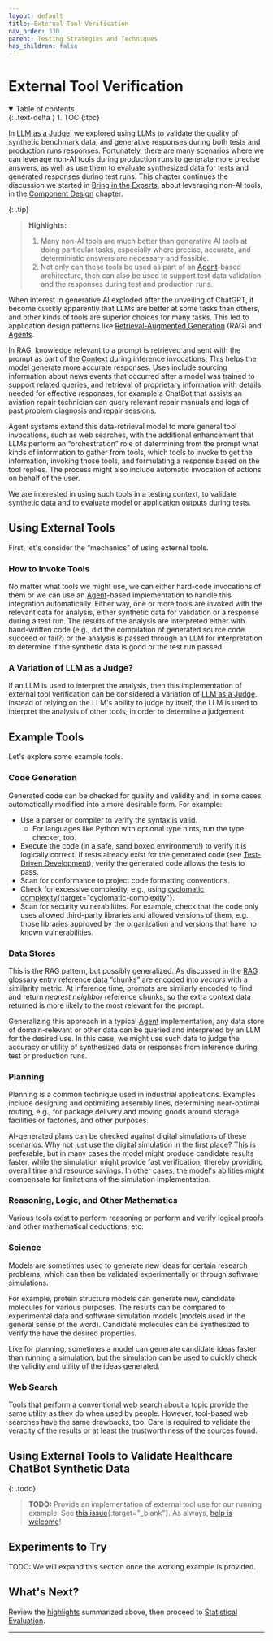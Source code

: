 ```yaml
---
layout: default
title: External Tool Verification
nav_order: 330
parent: Testing Strategies and Techniques
has_children: false
---
```


# External Tool Verification

<details open markdown="block">
  <summary>
    Table of contents
  </summary>
  {: .text-delta }
1. TOC
{:toc}
</details>

In [LLM as a Judge]({{site.baseurl}}/testing-strategies/llm-as-a-judge/), we explored using LLMs to validate the quality of synthetic benchmark data, and generative responses during both tests and production runs responses. Fortunately, there are many scenarios where we can leverage non-AI tools during production runs to generate more precise answers, as well as use them to evaluate synthesized data for tests and generated responses during test runs. This chapter continues the discussion we started in [Bring in the Experts]({{site.baseurl}}/arch-design/component-design/#bring-in-the-experts-ie-other-services), about leveraging non-AI tools, in the [Component Design]({{site.baseurl}}/arch-design/component-design/) chapter.

<a id="highlights"></a>

{: .tip}
> **Highlights:**
>
> 1. Many non-AI tools are much better than generative AI tools at doing particular tasks, especially where precise, accurate, and deterministic answers are necessary and feasible.
> 2. Not only can these tools be used as part of an [Agent]({{site.glossaryurl}}/#agent)-based architecture, then can also be used to support test data validation and the responses during test and production runs.

When interest in generative AI exploded after the unveiling of ChatGPT, it become quickly apparently that LLMs are better at some tasks than others, and other kinds of tools are superior choices for many tasks. This led to application design patterns like [Retrieval-Augmented Generation]({{site.glossaryurl}}/#retrieval-augmented-generation) (RAG) and [Agents]({{site.glossaryurl}}/#agent). 

In RAG, knowledge relevant to a prompt is retrieved and sent with the prompt as part of the [Context]({{site.glossaryurl}}/#context) during inference invocations. This helps the model generate more accurate responses. Uses include sourcing information about news events that occurred after a model was trained to support related queries, and retrieval of proprietary information with details needed for effective responses, for example a ChatBot that assists an aviation repair technician can query relevant repair manuals and logs of past problem diagnosis and repair sessions.

Agent systems extend this data-retrieval model to more general tool invocations, such as web searches, with the additional enhancement that LLMs perform an &ldquo;orchestration&rdquo; role of determining from the prompt what kinds of information to gather from tools, which tools to invoke to get the information, invoking those tools, and formulating a response based on the tool replies. The process might also include automatic invocation of actions on behalf of the user.

We are interested in using such tools in a testing context, to validate synthetic data and to evaluate model or application outputs during tests.

## Using External Tools

First, let's consider the &ldquo;mechanics&rdquo; of using external tools.

### How to Invoke Tools

No matter what tools we might use, we can either hard-code invocations of them or we can use an [Agent]({{site.glossaryurl}}/#agent)-based implementation to handle this integration automatically. Either way, one or more tools are invoked with the relevant data for analysis, either synthetic data for validation or a response during a test run. The results of the analysis are interpreted either with hand-written code (e.g., did the compilation of generated source code succeed or fail?) or the analysis is passed through an LLM for interpretation to determine if the synthetic data is good or the test run passed. 

### A Variation of LLM as a Judge?

If an LLM is used to interpret the analysis, then this implementation of external tool verification can be considered a variation of [LLM as a Judge]({{site.baseurl}}/testing-strategies/llm-as-a-judge/). Instead of relying on the LLM's ability to judge by itself, the LLM is used to interpret the analysis of other tools, in order to determine a judgement.

## Example Tools

Let's explore some example tools.

### Code Generation

Generated code can be checked for quality and validity and, in some cases, automatically modified into a more desirable form. For example:

* Use a parser or compiler to verify the syntax is valid.
  * For languages like Python with optional type hints, run the type checker, too.
* Execute the code (in a safe, sand boxed environment!) to verify it is logically correct. If tests already exist for the generated code (see [Test-Driven Development]({{site.glossaryurl}}/#test-driven-development)), verify the generated code allows the tests to pass.
* Scan for conformance to project code formatting conventions.
* Check for excessive complexity, e.g., using [cyclomatic complexity](https://en.wikipedia.org/wiki/Cyclomatic_complexity){:target="cyclomatic-complexity"}.
* Scan for security vulnerabilities. For example, check that the code only uses allowed third-party libraries and allowed versions of them, e.g., those libraries approved by the organization and versions that have no known vulnerabilities.

### Data Stores

This is the RAG pattern, but possibly generalized. As discussed in the [RAG glossary entry]({{site.glossaryurl}}/#retrieval-augmented-generation) reference data &ldquo;chunks&rdquo; are encoded into _vectors_ with a similarity metric. At inference time, prompts are similarly encoded to find and return _nearest neighbor_ reference chunks, so the extra context data returned is more likely to the most relevant for the prompt.

Generalizing this approach in a typical [Agent]({{site.glossaryurl}}/#agent) implementation, any data store of domain-relevant or other data can be queried and interpreted by an LLM for the desired use. In this case, we might use such data to judge the accuracy or utility of synthesized data or responses from inference during test or production runs.

### Planning

Planning is a common technique used in industrial applications. Examples include designing and optimizing assembly lines, determining near-optimal routing, e.g., for package delivery and moving goods around storage facilities or factories, and other purposes.

AI-generated plans can be checked against digital simulations of these scenarios. Why not just use the digital simulation in the first place? This is preferable, but in many cases the model might produce candidate results faster, while the simulation might provide fast verification, thereby providing overall time and resource savings. In other cases, the model's abilities might compensate for limitations of the simulation implementation.

### Reasoning, Logic, and Other Mathematics

Various tools exist to perform reasoning or perform and verify logical proofs and other mathematical deductions, etc.

### Science

Models are sometimes used to generate new ideas for certain research problems, which can then be validated experimentally or through software simulations.

For example, protein structure models can generate new, candidate molecules for various purposes. The results can be compared to experimental data and software simulation models (models used in the general sense of the word). Candidate molecules can be synthesized to verify the have the desired properties.

Like for planning, sometimes a model can generate candidate ideas faster than running a simulation, but the simulation can be used to quickly check the validity and utility of the ideas generated.

### Web Search

Tools that perform a conventional web search about a topic provide the same utility as they do when used by people. However, tool-based web searches have the same drawbacks, too. Care is required to validate the veracity of the results or at least the trustworthiness of the sources found. 

## Using External Tools to Validate Healthcare ChatBot Synthetic Data

{: .todo}
> **TODO:** Provide an implementation of external tool use for our running example. See [this issue](https://github.com/The-AI-Alliance/ai-application-testing/issues/24){:target="_blank"}. As always, [help is welcome]({{site.baseurl}}/contributing)!

## Experiments to Try

TODO: We will expand this section once the working example is provided.

## What's Next?

Review the [highlights](#highlights) summarized above, then proceed to [Statistical Evaluation]({{site.baseurl}}/testing-strategies/statistical-tests/).

---
